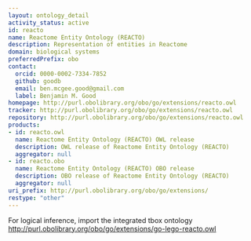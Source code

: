 ```yaml
---
layout: ontology_detail
activity_status: active
id: reacto
name: Reactome Entity Ontology (REACTO)
description: Representation of entities in Reactome
domain: biological systems
preferredPrefix: obo
contact:
  orcid: 0000-0002-7334-7852
  github: goodb
  email: ben.mcgee.good@gmail.com
  label: Benjamin M. Good
homepage: http://purl.obolibrary.org/obo/go/extensions/reacto.owl
tracker: http://purl.obolibrary.org/obo/go/extensions/reacto.owl
repository: http://purl.obolibrary.org/obo/go/extensions/reacto.owl
products:
- id: reacto.owl
  name: Reactome Entity Ontology (REACTO) OWL release
  description: OWL release of Reactome Entity Ontology (REACTO)
  aggregator: null
- id: reacto.obo
  name: Reactome Entity Ontology (REACTO) OBO release
  description: OBO release of Reactome Entity Ontology (REACTO)
  aggregator: null
uri_prefix: http://purl.obolibrary.org/obo/go/extensions/
restype: "other"
---
```


For logical inference, import the integrated tbox ontology http://purl.obolibrary.org/obo/go/extensions/go-lego-reacto.owl
